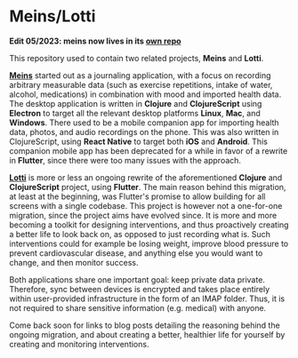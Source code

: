 # Meins/Lotti

**Edit 05/2023: meins now lives in its [own repo](https://github.com/matthiasn/meins)**

This repository used to contain two related projects, **Meins** and **Lotti**.

**[Meins](https://github.com/matthiasn/meins)**
started out as a journaling application, with a focus on recording
arbitrary measurable data (such as exercise repetitions, intake of water,
alcohol, medications) in combination with mood and imported health data. The
desktop application is written in **Clojure** and **ClojureScript** using
**Electron** to target all the relevant desktop platforms **Linux**, **Mac**,
and **Windows**. There used to be a mobile companion app for importing 
health data, photos, and audio recordings on the phone. 
This was also written in ClojureScript, using **React Native** to target both **iOS** and **Android**. 
This companion mobile app has been deprecated for a while in favor of a rewrite
in **Flutter**, since there were too many issues with the approach.

**[Lotti](https://github.com/matthiasn/lotti/tree/main/lotti/README.md)** is 
more or less an ongoing rewrite of the aforementioned
**Clojure** and **ClojureScript** project, using **Flutter**.
The main reason behind this migration, at least at the beginning, was Flutter's promise to allow building for all screens with a single codebase.
This project is however not a one-for-one migration, since the project aims
have evolved since. It is more and more becoming a toolkit for designing interventions, and thus proactively
creating a better life to look back on, as opposed to just recording what is.
Such interventions could for example be losing weight, improve blood pressure to
prevent cardiovascular disease, and anything else you would want to change, and
then monitor success.

Both applications share one important goal: keep private data private. 
Therefore, sync between devices is encrypted and takes place entirely within 
user-provided infrastructure in the form of an IMAP folder. Thus, it is not 
required to share sensitive information (e.g. medical) with anyone.

Come back soon for links to blog posts detailing the reasoning behind the
ongoing migration, and about creating a better, healthier life for yourself by 
creating and monitoring interventions.
